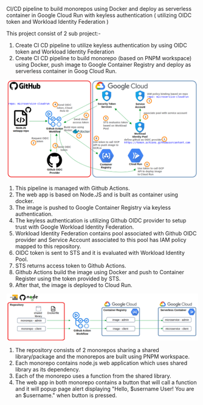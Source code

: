 CI/CD pipeline to build monorepos using Docker and deploy as serverless container in Google Cloud Run with keyless authentication ( utilizing OIDC token and Workload Identity Federation )

This project consist of 2 sub project:-
1. Create CI CD pipeline to utilize keyless authentication by using OIDC token and Workload Identity Federation
2. Create CI CD pipeline to build monorepo (based on PNPM workspace) using Docker, push image to Google Container Registry and deploy as serverless container in Goog Cloud Run.


![alt text](diagram.png)

1. This pipeline is managed with Github Actions.
2. The web app is based on Node.JS and is built as container using docker.
3. The image is pushed to Google Container Registry via keyless authentication.
4. The keyless authentication is utilizing Github OIDC provider to setup trust with Google Workload Identity Federation.
5. Workload Identity Federation contains pool associated with Github OIDC provider and Service Account associated to this pool has IAM policy mapped to this repository.
6. OIDC token is sent to STS and it is evaluated with Workload Identity Pool.
7. STS returns access token to Github Actions.
8. Github Actions build the image using Docker and push to Container Register using the token provided by STS.
9. After that, the image is deployed to Cloud Run.


![alt text](diagram2.png)

1. The repository consists of 2 monorepos sharing a shared library/package and the monorepos are built using PNPM workspace.
2. Each monorepo contains node.js web application which uses shared library as its dependency.
3. Each of the monorepo uses a function from the shared library.
4. The web app in both monorepo contains a button that will call a function and it will popup page alert displaying "Hello, $username User! You are an $username." when button is pressed.
